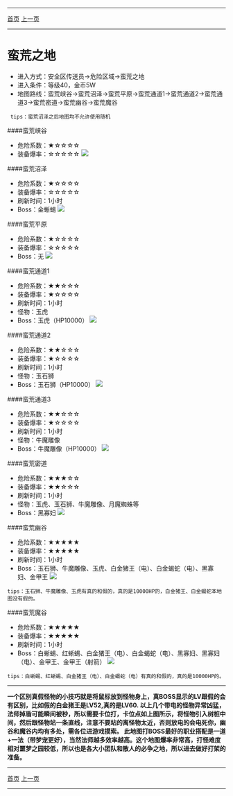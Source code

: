 -------
[首页](../index.html)
[上一页](javascript:history.back(-1))

-------
# 蛮荒之地

* 进入方式：安全区传送员→危险区域→蛮荒之地
* 进入条件：等级40，金币5W
* 地图路线：蛮荒峡谷→蛮荒沼泽→蛮荒平原→蛮荒通道1→蛮荒通道2→蛮荒通道3→蛮荒密道→蛮荒幽谷→蛮荒魔谷

```
 tips：蛮荒沼泽之后地图均不允许使用随机
```
####蛮荒峡谷
* 危险系数：★☆☆☆☆
* 装备爆率：☆☆☆☆☆
![](maps/蛮荒峡谷.png)

####蛮荒沼泽
* 危险系数：★☆☆☆☆
* 装备爆率：☆☆☆☆☆
* 刷新时间：1小时
* Boss：金蜥蜴
![](maps/蛮荒沼泽.png)

####蛮荒平原
* 危险系数：★☆☆☆☆
* 装备爆率：☆☆☆☆☆
* Boss：无
![](maps/蛮荒平原.png)

####蛮荒通道1
* 危险系数：★★☆☆☆
* 装备爆率：★☆☆☆☆
* 刷新时间：1小时
* 怪物：玉虎
* Boss：玉虎（HP10000）
![](maps/蛮荒通道1.png)

####蛮荒通道2
* 危险系数：★★☆☆☆
* 装备爆率：★☆☆☆☆
* 刷新时间：1小时
* 怪物：玉石狮
* Boss：玉石狮（HP10000）
![](maps/蛮荒通道2.png)

####蛮荒通道3
* 危险系数：★★☆☆☆
* 装备爆率：★☆☆☆☆
* 刷新时间：1小时
* 怪物：牛魔雕像
* Boss：牛魔雕像（HP10000）
![](maps/蛮荒通道3.png)

####蛮荒密道
* 危险系数：★★★☆☆
* 装备爆率：★★☆☆☆
* 刷新时间：1小时
* 怪物：玉虎、玉石狮、牛魔雕像、月魔蜘蛛等
* Boss：黑寡妇
![](maps/蛮荒密道.png)

####蛮荒幽谷
* 危险系数：★★★★★
* 装备爆率：★★★★★
* 刷新时间：1小时
* Boss：玉石狮、牛魔雕像、玉虎、白金猪王（电）、白金蝎蛇（电）、黑寡妇、金甲王
![](maps/蛮荒幽谷.png)

```
tips：玉石狮、牛魔雕像、玉虎有真的和假的，真的是10000HP的，白金猪王、白金蝎蛇本地图没有假的。
```

####蛮荒魔谷
* 危险系数：★★★★★
* 装备爆率：★★★★★
* 刷新时间：1小时
* Boss：白蜥蜴、红蜥蜴、白金猪王（电）、白金蝎蛇（电）、黑寡妇、黑寡妇（电）、金甲王、金甲王（射箭）
![](maps/蛮荒魔谷.png)

```
tips：白蜥蜴、红蜥蜴、白金猪王（电）、白金蝎蛇（电）有真的和假的，真的是10000HP的。
```

-------


**一个区别真假怪物的小技巧就是将鼠标放到怪物身上，真BOSS显示的LV跟假的会有区别，比如假的白金猪王是LV52,真的是LV60.
以上几个带电的怪物异常凶猛，法师掉盾可能瞬间被秒，所以需要卡位打，卡位点如上图所示，将怪物引入树桩中间，然后跟怪物站一条直线，注意不要站的离怪物太近，否则放电的会电死你，幽谷和魔谷内均有多处，需各位进游戏摸索。
此地图打BOSS最好的职业搭配是一道+一法（带梦宠更好），当然法师越多效率越高。这个地图爆率非常高，打怪难度相对噩梦之园较低，所以也是各大小团队和散人的必争之地，所以进去做好打架的准备。**

-------
[首页](../index.html)
[上一页](javascript:history.back(-1))

-------



















